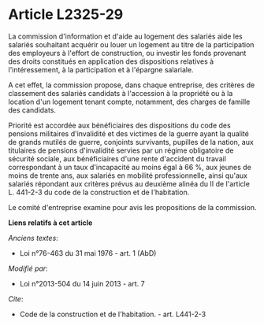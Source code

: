 # Article L2325-29

La commission d'information et d'aide au logement des salariés aide les salariés souhaitant acquérir ou louer un logement au
titre de la participation des employeurs à l'effort de construction, ou investir les fonds provenant des droits constitués en
application des dispositions relatives à l'intéressement, à la participation et à l'épargne salariale. 

A cet effet, la commission propose, dans chaque entreprise, des critères de classement des salariés candidats à l'accession à
la propriété ou à la location d'un logement tenant compte, notamment, des charges de famille des candidats. 

Priorité est accordée aux bénéficiaires des dispositions du code des pensions militaires d'invalidité et des victimes de la
guerre ayant la qualité de grands mutilés de guerre, conjoints survivants, pupilles de la nation, aux titulaires de pensions
d'invalidité servies par un régime obligatoire de sécurité sociale, aux bénéficiaires d'une rente d'accident du travail
correspondant à un taux d'incapacité au moins égal à 66 %, aux jeunes de moins de trente ans, aux salariés en mobilité
professionnelle, ainsi qu'aux salariés répondant aux critères prévus au deuxième alinéa du II de l'article L. 441-2-3 du code
de la construction et de l'habitation. 

Le comité d'entreprise examine pour avis les propositions de la commission.

**Liens relatifs à cet article**

_Anciens textes_:

  - Loi n°76-463 du 31 mai 1976 - art. 1 (AbD)

_Modifié par_:

  - Loi n°2013-504 du 14 juin 2013 - art. 7

_Cite_:

  - Code de la construction et de l'habitation. - art. L441-2-3
